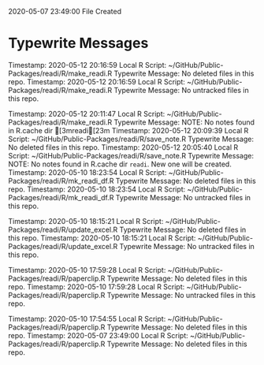 2020-05-07 23:49:00 	File Created

# Typewrite Messages
Timestamp:	2020-05-12 20:16:59
Local R Script:	~/GitHub/Public-Packages/readi/R/make_readi.R
Typewrite Message:	No deleted files in this repo.
Timestamp:	2020-05-12 20:16:59
Local R Script:	~/GitHub/Public-Packages/readi/R/make_readi.R
Typewrite Message:	No untracked files in this repo.

Timestamp:	2020-05-12 20:11:47
Local R Script:	~/GitHub/Public-Packages/readi/R/make_readi.R
Typewrite Message:	NOTE: No notes found in R.cache dir [3mreadi[23m
Timestamp:	2020-05-12 20:09:39
Local R Script:	~/GitHub/Public-Packages/readi/R/save_note.R
Typewrite Message:	No deleted files in this repo.
Timestamp:	2020-05-12 20:05:40
Local R Script:	~/GitHub/Public-Packages/readi/R/save_note.R
Typewrite Message:	NOTE: No notes found in R.cache dir ` readi `. New one will be created.
Timestamp:	2020-05-10 18:23:54
Local R Script:	~/GitHub/Public-Packages/readi/R/mk_readi_df.R
Typewrite Message:	No deleted files in this repo.
Timestamp:	2020-05-10 18:23:54
Local R Script:	~/GitHub/Public-Packages/readi/R/mk_readi_df.R
Typewrite Message:	No untracked files in this repo.

Timestamp:	2020-05-10 18:15:21
Local R Script:	~/GitHub/Public-Packages/readi/R/update_excel.R
Typewrite Message:	No deleted files in this repo.
Timestamp:	2020-05-10 18:15:21
Local R Script:	~/GitHub/Public-Packages/readi/R/update_excel.R
Typewrite Message:	No untracked files in this repo.

Timestamp:	2020-05-10 17:59:28
Local R Script:	~/GitHub/Public-Packages/readi/R/paperclip.R
Typewrite Message:	No deleted files in this repo.
Timestamp:	2020-05-10 17:59:28
Local R Script:	~/GitHub/Public-Packages/readi/R/paperclip.R
Typewrite Message:	No untracked files in this repo.

Timestamp:	2020-05-10 17:54:55
Local R Script:	~/GitHub/Public-Packages/readi/R/paperclip.R
Typewrite Message:	No deleted files in this repo.
Timestamp:	2020-05-07 23:49:00
Local R Script:	~/GitHub/Public-Packages/readi/R/paperclip.R
Typewrite Message:	No deleted files in this repo.

